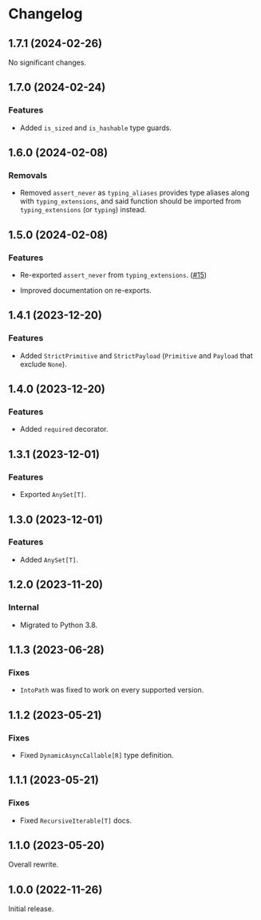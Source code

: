 # Changelog

<!-- changelogging: start -->

## 1.7.1 (2024-02-26)

No significant changes.

## 1.7.0 (2024-02-24)

### Features

- Added `is_sized` and `is_hashable` type guards.

## 1.6.0 (2024-02-08)

### Removals

- Removed `assert_never` as `typing_aliases` provides type aliases along with `typing_extensions`,
  and said function should be imported from `typing_extensions` (or `typing`) instead.

## 1.5.0 (2024-02-08)

### Features

- Re-exported `assert_never` from `typing_extensions`.
  ([#15](https://github.com/nekitdev/typing-aliases/pull/15))

- Improved documentation on re-exports.

## 1.4.1 (2023-12-20)

### Features

- Added `StrictPrimitive` and `StrictPayload` (`Primitive` and `Payload` that exclude `None`).

## 1.4.0 (2023-12-20)

### Features

- Added `required` decorator.

## 1.3.1 (2023-12-01)

### Features

- Exported `AnySet[T]`.

## 1.3.0 (2023-12-01)

### Features

- Added `AnySet[T]`.

## 1.2.0 (2023-11-20)

### Internal

- Migrated to Python 3.8.

## 1.1.3 (2023-06-28)

### Fixes

- `IntoPath` was fixed to work on every supported version.

## 1.1.2 (2023-05-21)

### Fixes

- Fixed `DynamicAsyncCallable[R]` type definition.

## 1.1.1 (2023-05-21)

### Fixes

- Fixed `RecursiveIterable[T]` docs.

## 1.1.0 (2023-05-20)

Overall rewrite.

## 1.0.0 (2022-11-26)

Initial release.
